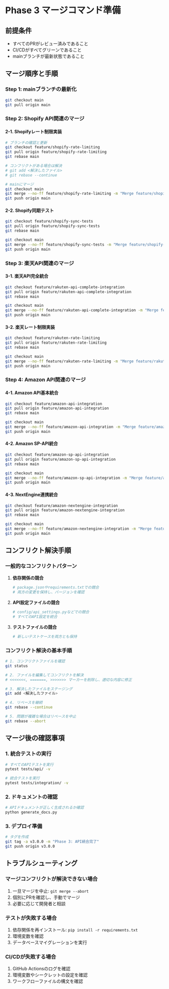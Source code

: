 # Phase 3 マージコマンド準備

## 前提条件
- すべてのPRがレビュー済みであること
- CI/CDがすべてグリーンであること
- mainブランチが最新状態であること

## マージ順序と手順

### Step 1: mainブランチの最新化
```bash
git checkout main
git pull origin main
```

### Step 2: Shopify API関連のマージ

#### 2-1. Shopifyレート制限実装
```bash
# ブランチの確認と更新
git checkout feature/shopify-rate-limiting
git pull origin feature/shopify-rate-limiting
git rebase main

# コンフリクトがある場合は解決
# git add <解決したファイル>
# git rebase --continue

# mainにマージ
git checkout main
git merge --no-ff feature/shopify-rate-limiting -m "Merge feature/shopify-rate-limiting: Shopify APIレート制限実装"
git push origin main
```

#### 2-2. Shopify同期テスト
```bash
git checkout feature/shopify-sync-tests
git pull origin feature/shopify-sync-tests
git rebase main

git checkout main
git merge --no-ff feature/shopify-sync-tests -m "Merge feature/shopify-sync-tests: Shopify同期テスト実装"
git push origin main
```

### Step 3: 楽天API関連のマージ

#### 3-1. 楽天API完全統合
```bash
git checkout feature/rakuten-api-complete-integration
git pull origin feature/rakuten-api-complete-integration
git rebase main

git checkout main
git merge --no-ff feature/rakuten-api-complete-integration -m "Merge feature/rakuten-api-complete-integration: 楽天API完全統合"
git push origin main
```

#### 3-2. 楽天レート制限実装
```bash
git checkout feature/rakuten-rate-limiting
git pull origin feature/rakuten-rate-limiting
git rebase main

git checkout main
git merge --no-ff feature/rakuten-rate-limiting -m "Merge feature/rakuten-rate-limiting: 楽天APIレート制限実装"
git push origin main
```

### Step 4: Amazon API関連のマージ

#### 4-1. Amazon API基本統合
```bash
git checkout feature/amazon-api-integration
git pull origin feature/amazon-api-integration
git rebase main

git checkout main
git merge --no-ff feature/amazon-api-integration -m "Merge feature/amazon-api-integration: Amazon API基本統合"
git push origin main
```

#### 4-2. Amazon SP-API統合
```bash
git checkout feature/amazon-sp-api-integration
git pull origin feature/amazon-sp-api-integration
git rebase main

git checkout main
git merge --no-ff feature/amazon-sp-api-integration -m "Merge feature/amazon-sp-api-integration: Amazon SP-API統合"
git push origin main
```

#### 4-3. NextEngine連携統合
```bash
git checkout feature/amazon-nextengine-integration
git pull origin feature/amazon-nextengine-integration
git rebase main

git checkout main
git merge --no-ff feature/amazon-nextengine-integration -m "Merge feature/amazon-nextengine-integration: NextEngine連携統合"
git push origin main
```

## コンフリクト解決手順

### 一般的なコンフリクトパターン

1. **依存関係の競合**
   ```bash
   # package.jsonやrequirements.txtでの競合
   # 両方の変更を保持し、バージョンを確認
   ```

2. **API設定ファイルの競合**
   ```bash
   # config/api_settings.pyなどでの競合
   # すべてのAPI設定を統合
   ```

3. **テストファイルの競合**
   ```bash
   # 新しいテストケースを両方とも保持
   ```

### コンフリクト解決の基本手順
```bash
# 1. コンフリクトファイルを確認
git status

# 2. ファイルを編集してコンフリクトを解決
# <<<<<<<, =======, >>>>>>> マーカーを削除し、適切な内容に修正

# 3. 解決したファイルをステージング
git add <解決したファイル>

# 4. リベースを継続
git rebase --continue

# 5. 問題が複雑な場合はリベースを中止
git rebase --abort
```

## マージ後の確認事項

### 1. 統合テストの実行
```bash
# すべてのAPIテストを実行
pytest tests/api/ -v

# 統合テストを実行
pytest tests/integration/ -v
```

### 2. ドキュメントの確認
```bash
# APIドキュメントが正しく生成されるか確認
python generate_docs.py
```

### 3. デプロイ準備
```bash
# タグを作成
git tag -a v3.0.0 -m "Phase 3: API統合完了"
git push origin v3.0.0
```

## トラブルシューティング

### マージコンフリクトが解決できない場合
1. 一旦マージを中止: `git merge --abort`
2. 個別にPRを確認し、手動でマージ
3. 必要に応じて開発者と相談

### テストが失敗する場合
1. 依存関係を再インストール: `pip install -r requirements.txt`
2. 環境変数を確認
3. データベースマイグレーションを実行

### CI/CDが失敗する場合
1. GitHub Actionsのログを確認
2. 環境変数やシークレットの設定を確認
3. ワークフローファイルの構文を確認